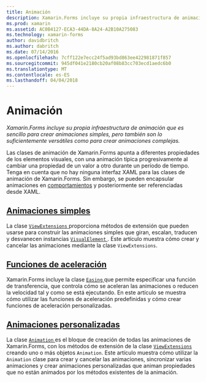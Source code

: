 ```yaml
---
title: Animación
description: Xamarin.Forms incluye su propia infraestructura de animación que es sencillo para crear animaciones simples, pero también son lo suficientemente versátiles como para crear animaciones complejas.
ms.prod: xamarin
ms.assetid: AC0B4127-ECA3-44DA-8A24-A2B10A275083
ms.technology: xamarin-forms
author: davidbritch
ms.author: dabritch
ms.date: 07/14/2016
ms.openlocfilehash: 7cff122e7ecc24f5ad93bd863ee422981871f857
ms.sourcegitcommit: 945df041e2180cb20af08b83cc703ecd1aedc6b0
ms.translationtype: MT
ms.contentlocale: es-ES
ms.lasthandoff: 04/04/2018
---
```

# <a name="animation"></a>Animación

_Xamarin.Forms incluye su propia infraestructura de animación que es sencillo para crear animaciones simples, pero también son lo suficientemente versátiles como para crear animaciones complejas._

Las clases de animación de Xamarin.Forms apunta a diferentes propiedades de los elementos visuales, con una animación típica progresivamente al cambiar una propiedad de un valor a otro durante un período de tiempo. Tenga en cuenta que no hay ninguna interfaz XAML para las clases de animación de Xamarin.Forms. Sin embargo, se pueden encapsular animaciones en [comportamientos](~/xamarin-forms/app-fundamentals/behaviors/index.md) y posteriormente ser referenciadas desde XAML.

## <a name="simple-animationssimplemd"></a>[Animaciones simples](simple.md)

La clase [ `ViewExtensions` ](https://developer.xamarin.com/api/type/Xamarin.Forms.ViewExtensions/) proporciona métodos de extensión que pueden usarse para construir las animaciones simples que giran, escalan, traducen y desvanecen instancias [ `VisualElement` ](https://developer.xamarin.com/api/type/Xamarin.Forms.VisualElement/). Este artículo muestra cómo crear y cancelar las animaciones mediante la clase `ViewExtensions`.

## <a name="easing-functionseasingmd"></a>[Funciones de aceleración ](easing.md)

Xamarin.Forms incluye la clase [ `Easing` ](https://developer.xamarin.com/api/type/Xamarin.Forms.Easing/) que permite especificar una función de transferencia, que controla cómo se aceleran las animaciones o reducen la velocidad tal y como se está ejecutando. En este artículo se muestra cómo utilizar las funciones de aceleración predefinidas y cómo crear funciones de aceleración personalizadas.

## <a name="custom-animationscustommd"></a>[Animaciones personalizadas](custom.md)

La clase [ `Animation` ](https://developer.xamarin.com/api/type/Xamarin.Forms.Animation/) es el bloque de creación de todas las animaciones de Xamarin.Forms, con los métodos de extensión de la clase [ `ViewExtensions` ](https://developer.xamarin.com/api/type/Xamarin.Forms.ViewExtensions/) creando uno o más objetos `Animation`. Este artículo muestra cómo utilizar la `Animation` clase para crear y cancelar las animaciones, sincronizar varias animaciones y crear animaciones personalizadas que animan propiedades que no están animados por los métodos existentes de la animación.

